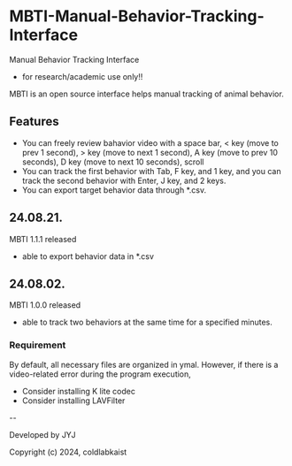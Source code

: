 # MBTI-Manual-Behavior-Tracking-Interface
Manual Behavior Tracking Interface
- for research/academic use only!!

MBTI is an open source interface helps manual tracking of animal behavior.

## Features
- You can freely review bahavior video with a space bar, < key (move to prev 1 second), > key (move to next 1 second), A key (move to prev 10 seconds), D key (move to next 10 seconds), scroll
- You can track the first behavior with Tab, F key, and 1 key, and you can track the second behavior with Enter, J key, and 2 keys.
- You can export target behavior data through *.csv.

## 24.08.21.
MBTI 1.1.1 released
- able to export behavior data in *.csv
 
## 24.08.02.
MBTI 1.0.0 released
- able to track two behaviors at the same time for a specified minutes.

### Requirement
By default, all necessary files are organized in ymal. However, if there is a video-related error during the program execution,
- Consider installing K lite codec
- Consider installing LAVFilter

--

Developed by JYJ 

Copyright (c) 2024, coldlabkaist

